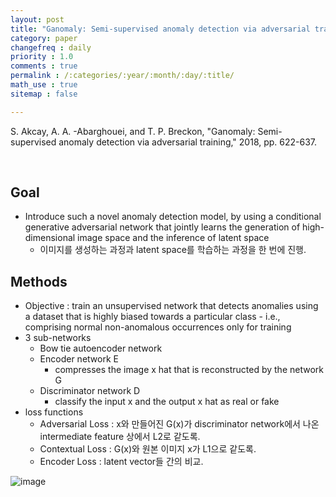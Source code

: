 ```yaml
---
layout: post
title: "Ganomaly: Semi-supervised anomaly detection via adversarial training"
category: paper
changefreq : daily
priority : 1.0
comments : true
permalink : /:categories/:year/:month/:day/:title/
math_use : true
sitemap : false

---
```


S. Akcay, A. A. -Abarghouei, and T. P. Breckon, "Ganomaly: Semi-supervised anomaly detection via adversarial training," 2018, pp. 622-637.

<br>

## Goal

- Introduce such a novel anomaly detection model, by using a conditional generative adversarial network that jointly learns the generation of high-dimensional image space and the inference of latent space
  - 이미지를 생성하는 과정과 latent space를 학습하는 과정을 한 번에 진행.

## Methods

- Objective : train an unsupervised network that detects anomalies using a dataset that is highly biased towards a particular class - i.e., comprising normal non-anomalous occurrences only for training
- 3 sub-networks
  - Bow tie autoencoder network
  - Encoder network E
    - compresses the image x hat that is reconstructed by the network G
  - Discriminator network D
    - classify the input x and the output x hat as real or fake
- loss functions
  - Adversarial Loss : x와 만들어진 G(x)가 discriminator network에서 나온 intermediate feature 상에서 L2로 같도록.
  - Contextual Loss : G(x)와 원본 이미지 x가 L1으로 같도록.
  - Encoder Loss : latent vector들 간의 비교.

![image](https://user-images.githubusercontent.com/85778937/187361280-88cc4b41-67c7-4c61-b569-c936f019f54a.png)